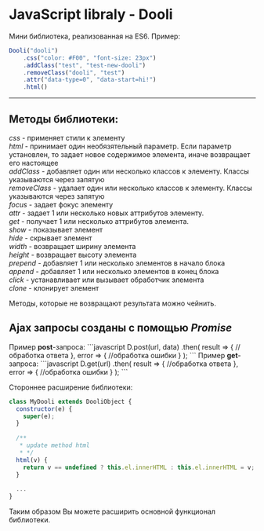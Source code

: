 JavaScript libraly - Dooli
====================

Мини библиотека, реализованная на ES6.
Пример: 
```javascript
Dooli("dooli")
    .css("color: #F00", "font-size: 23px")
    .addClass("test", "test-new-dooli")
    .removeClass("dooli", "test")
    .attr("data-type=0", "data-start=hi!")
    .html()
```
__________
<h2>Методы библиотеки:</h2>
<i>css</i> - применяет стили к элементу <br/>
<i>html</i> - принимает один необязятельный параметр. Если параметр установлен, то задает новое содержимое элемента, иначе возвращает его настоящее<br/>
<i>addClass</i> - добавляет один или несколько классов к элементу. Классы указываются через запятую<br/>
<i>removeClass</i> - удалает один или несколько классов к элементу. Классы указываются через запятую<br/>
<i>focus</i> - задает фокус элементу<br/>
<i>attr</i> - задает 1 или несколько новых аттрибутов элементу.  <br/>
<i>get</i> - получает 1 или несколько аттрибутов элемента. <br/>
<i>show</i> - показывает элемент<br/>
<i>hide</i> - скрывает элемент<br/>
<i>width</i> - возвращает ширину элемента<br/>
<i>height</i> - возвращает высоту элемента<br/>
<i>prepend</i> - добавляет 1 или несколько элементов в начало блока<br/>
<i>append</i> - добавляет 1 или несколько элементов в конец блока<br/>
<i>click</i> - устанавливает или вызывает обработчик элемента<br/>
<i>clone</i> - клонирует элемент<br/>

Методы, которые не возвращают результата можно чейнить.

<h2>Ajax запросы созданы с помощью <i>Promise</i></h2>
Пример <b>post</b>-запроса:
```javascript
D.post(url, data)
 .then(
    result => {
        //обработка ответа
    },
    error => {
        //обработка ошибки
    }
 );
```
Пример <b>get</b>-запроса:
```javascript
D.get(url)
 .then(
    result => {
        //обработка ответа
    },
    error => {
        //обработка ошибки
    }
 );
```

Стороннее расширение библиотеки:
```javascript
class MyDooli extends DooliObject {
  constructor(e) {
    super(e);
  }
  
  /**
   * update method html
   * */
  html(v) {
    return v == undefined ? this.el.innerHTML : this.el.innerHTML = v; 
  }
  
  ...
}
```
Таким образом Вы можете расширить основной функционал библиотеки.